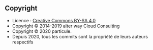 ## Copyright

- Licence : [Creative Commons BY-SA 4.0](https://creativecommons.org/licenses/by-sa/4.0/deed.fr)
- Copyright © 2014-2019 alter way Cloud Consulting
- Copyright © 2020 particule.
- Depuis 2020, tous les commits sont la propriété de leurs auteurs respectifs

